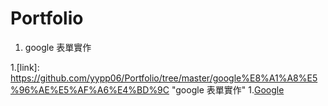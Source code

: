 # Portfolio

1. <p>google 表單實作 <a href=" "></a></p>
1.[link]: https://github.com/yypp06/Portfolio/tree/master/google%E8%A1%A8%E5%96%AE%E5%AF%A6%E4%BD%9C "google 表單實作"
1.[Google](https://github.com/yypp06/Portfolio/tree/master/google%E8%A1%A8%E5%96%AE%E5%AF%A6%E4%BD%9C "Google")
